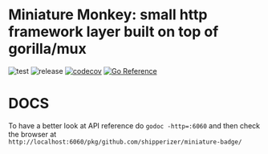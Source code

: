 # Miniature Monkey: small http framework layer built on top of gorilla/mux 

![test](https://github.com/shipperizer/miniature-badge/workflows/test/badge.svg)
![release](https://github.com/shipperizer/miniature-badge/workflows/release/badge.svg)
[![codecov](https://codecov.io/gh/shipperizer/miniature-badge/branch/main/graph/badge.svg)](https://codecov.io/gh/shipperizer/miniature-badge)
[![Go Reference](https://pkg.go.dev/badge/github.com/shipperizer/miniature-badge.svg)](https://pkg.go.dev/github.com/shipperizer/miniature-badge)


# DOCS

To have a better look at API reference do `godoc -http=:6060` and then check the browser at `http://localhost:6060/pkg/github.com/shipperizer/miniature-badge/`
